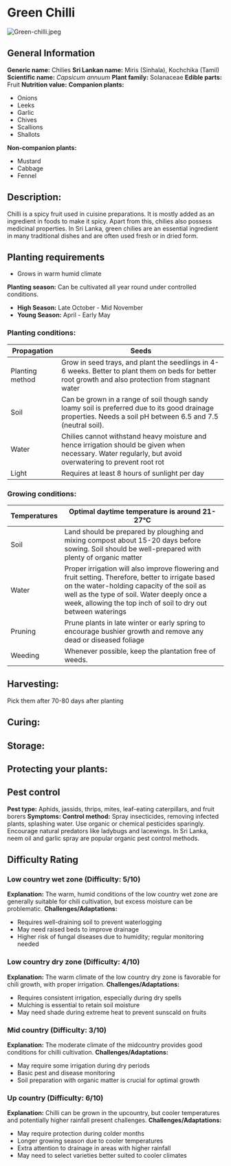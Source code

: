 # Green Chilli
![Green-chilli.jpeg](../../assets/images/Green-chilli.jpeg "By Thamizhpparithi Maari - Own work, CC BY-SA 4.0, https://commons.wikimedia.org/w/index.php?curid=39755481")
    
## General Information
**Generic name:** Chilies
**Sri Lankan name:** Miris (Sinhala), Kochchika (Tamil)
**Scientific name:** _Capsicum annuum_
**Plant family:** Solanaceae
**Edible parts:** Fruit
**Nutrition value:** 
**Companion plants:**
- Onions
- Leeks
- Garlic
- Chives
- Scallions
- Shallots

**Non-companion plants:**
- Mustard
- Cabbage
- Fennel

## Description:
Chilli is a spicy fruit used in cuisine preparations. It is mostly added as an ingredient in foods to make it spicy. Apart from this, chilies also possess medicinal properties. In Sri Lanka, green chilies are an essential ingredient in many traditional dishes and are often used fresh or in dried form.

## Planting requirements
- Grows in warm humid climate

**Planting season:** Can be cultivated all year round under controlled conditions.
- **High Season:** Late October - Mid November
- **Young Season:** April - Early May
  
### Planting conditions:
| Propagation | Seeds |
|----|----|
| Planting method | Grow in seed trays, and plant the seedlings in 4-6 weeks. Better to plant them on beds for better root growth and also protection from stagnant water |
| Soil | Can be grown in a range of soil though sandy loamy soil is preferred due to its good drainage properties. Needs a soil pH between 6.5 and 7.5 (neutral soil). |
| Water | Chilies cannot withstand heavy moisture and hence irrigation should be given when necessary. Water regularly, but avoid overwatering to prevent root rot |
| Light | Requires at least 8 hours of sunlight per day |

### Growing conditions:

| Temperatures | Optimal daytime temperature is around 21-27°C |
|----|----|
| Soil | Land should be prepared by ploughing and mixing compost about 15-20 days before sowing. Soil should be well-prepared with plenty of organic matter |
| Water | Proper irrigation will also improve flowering and fruit setting. Therefore, better to irrigate based on the water-holding capacity of the soil as well as the type of soil. Water deeply once a week, allowing the top inch of soil to dry out between waterings |
| Pruning | Prune plants in late winter or early spring to encourage bushier growth and remove any dead or diseased foliage |
| Weeding | Whenever possible, keep the plantation free of weeds. |

## Harvesting:
Pick them after 70-80 days after planting

## Curing:

## Storage:

## Protecting your plants:

## Pest control
**Pest type:** Aphids, jassids, thrips, mites, leaf-eating caterpillars, and fruit borers
**Symptoms:** 
**Control method:** Spray insecticides, removing infected plants, splashing water. Use organic or chemical pesticides sparingly. Encourage natural predators like ladybugs and lacewings. <update>In Sri Lanka, neem oil and garlic spray are popular organic pest control methods.</update>

## Difficulty Rating
### Low country wet zone (Difficulty: 5/10)
**Explanation:** The warm, humid conditions of the low country wet zone are generally suitable for chili cultivation, but excess moisture can be problematic.
**Challenges/Adaptations:**
- Requires well-draining soil to prevent waterlogging
- May need raised beds to improve drainage
- Higher risk of fungal diseases due to humidity; regular monitoring needed

### Low country dry zone (Difficulty: 4/10)
**Explanation:** The warm climate of the low country dry zone is favorable for chili growth, with proper irrigation.
**Challenges/Adaptations:**
- Requires consistent irrigation, especially during dry spells
- Mulching is essential to retain soil moisture
- May need shade during extreme heat to prevent sunscald on fruits

### Mid country (Difficulty: 3/10)
**Explanation:** The moderate climate of the midcountry provides good conditions for chilli cultivation.
**Challenges/Adaptations:**
- May require some irrigation during dry periods
- Basic pest and disease monitoring
- Soil preparation with organic matter is crucial for optimal growth

### Up country (Difficulty: 6/10)
**Explanation:** Chilli can be grown in the upcountry, but cooler temperatures and potentially higher rainfall present challenges.
**Challenges/Adaptations:**
- May require protection during colder months
- Longer growing season due to cooler temperatures
- Extra attention to drainage in areas with higher rainfall
- May need to select varieties better suited to cooler climates
